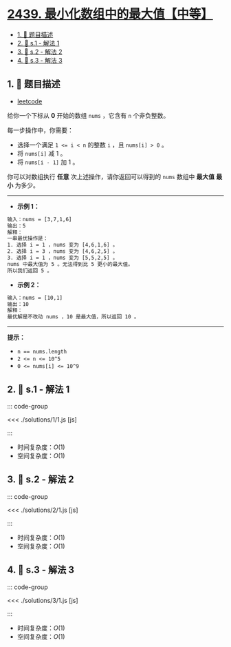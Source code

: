 # [2439. 最小化数组中的最大值【中等】](https://github.com/tnotesjs/TNotes.leetcode/tree/main/notes/2439.%20%E6%9C%80%E5%B0%8F%E5%8C%96%E6%95%B0%E7%BB%84%E4%B8%AD%E7%9A%84%E6%9C%80%E5%A4%A7%E5%80%BC%E3%80%90%E4%B8%AD%E7%AD%89%E3%80%91)

<!-- region:toc -->

- [1. 📝 题目描述](#1--题目描述)
- [2. 🎯 s.1 - 解法 1](#2--s1---解法-1)
- [3. 🎯 s.2 - 解法 2](#3--s2---解法-2)
- [4. 🎯 s.3 - 解法 3](#4--s3---解法-3)

<!-- endregion:toc -->

## 1. 📝 题目描述

- [leetcode](https://leetcode.cn/problems/minimize-maximum-of-array/)

给你一个下标从 **0** 开始的数组 `nums` ，它含有 `n` 个非负整数。

每一步操作中，你需要：

- 选择一个满足 `1 <= i < n` 的整数 `i` ，且 `nums[i] > 0` 。
- 将 `nums[i]` 减 1 。
- 将 `nums[i - 1]` 加 1 。

你可以对数组执行 **任意** 次上述操作，请你返回可以得到的 `nums` 数组中 **最大值** **最小** 为多少。

---

- **示例 1：**

```txt
输入：nums = [3,7,1,6]
输出：5
解释：
一串最优操作是：
1. 选择 i = 1 ，nums 变为 [4,6,1,6] 。
2. 选择 i = 3 ，nums 变为 [4,6,2,5] 。
3. 选择 i = 1 ，nums 变为 [5,5,2,5] 。
nums 中最大值为 5 。无法得到比 5 更小的最大值。
所以我们返回 5 。
```

- **示例 2：**

```txt
输入：nums = [10,1]
输出：10
解释：
最优解是不改动 nums ，10 是最大值，所以返回 10 。
```

---

**提示：**

- `n == nums.length`
- `2 <= n <= 10^5`
- `0 <= nums[i] <= 10^9`

## 2. 🎯 s.1 - 解法 1

::: code-group

<<< ./solutions/1/1.js [js]

:::

- 时间复杂度：$O(1)$
- 空间复杂度：$O(1)$

## 3. 🎯 s.2 - 解法 2

::: code-group

<<< ./solutions/2/1.js [js]

:::

- 时间复杂度：$O(1)$
- 空间复杂度：$O(1)$

## 4. 🎯 s.3 - 解法 3

::: code-group

<<< ./solutions/3/1.js [js]

:::

- 时间复杂度：$O(1)$
- 空间复杂度：$O(1)$
